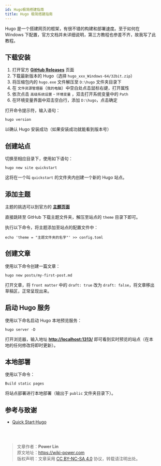 ```yaml
---
id: Hugo极简搭建指南
title: Hugo 极简搭建指南
---
```



Hugo 是一个搭建网页的框架，有很不错的构建和部署速度。至于如何在 Windows 下配置，官方文档并未详细说明，第三方教程也参差不齐，故我写了此教程。


## 下载安装

1. 打开官方 [**GitHub Releases**](https://github.com/gohugoio/hugo/releases) 页面
2. 下载最新版本的 Hugo（选择 `hugo_xxx_Windows-64/32bit.zip`）
3. 将压缩包内的 `hugo.exe` 文件解压至 `D:\hugo` 文件夹目录下
4. 在 `文件资源管理器`（`我的电脑`）中空白处点击鼠标右键，打开属性
5. 依次点击 `高级系统设置` - `环境变量` ，双击打开系统变量中的 `Path`
6. 在环境变量界面中双击空白行，添加 `D:\hugo`，点击确定

打开命令提示符，输入语句：

```
hugo version
```

以确认 Hugo 安装成功（如果安装成功就能看到版本号）

## 创建站点

切换至相应目录下，使用如下语句：

```
hugo new site quickstart
```

这将在一个叫 `quickstart` 的文件夹内创建一个新的 Hugo 站点。

## 添加主题

主题的挑选可以到官方的 [**主题页面**](https://themes.gohugo.io/) 

直接跳转至 GitHub 下载主题文件夹，解压至站点的 `theme` 目录下即可。

执行以下命令，将主题添加至站点的配置文件中：

```
echo 'theme = "主题文件夹的名字"' >> config.toml
```

## 创建文章

使用以下命令创建一篇文章：

```
hugo new posts/my-first-post.md
```

打开文章，将 `front matter` 中的 `draft: true` 改为 `draft: false`，将文章移出草稿区，正常呈现出来。

## 启动 Hugo 服务

使用以下命名启动 Hugo 本地预览服务：

```
hugo server -D
```

打开浏览器，输入地址 [**http://localhost:1313/**](http://localhost:1313/) 即可看到实时预览的站点（在本地的任何修改将即时更新）。

## 本地部署

使用以下命令：

```
Build static pages
```

将站点部署进行本地部署（输出于 `public` 文件夹目录下）。

## 参考与致谢 

* [Quick Start·Hugo](https://gohugo.io/getting-started/quick-start/)

<br />

<br />

> 文章作者：**Power Lin**  
> 原文地址：<https://wiki-power.com>  
> 版权声明：文章采用 [CC BY-NC-SA 4.0](https://creativecommons.org/licenses/by/4.0/deed.zh) 协议，转载请注明出处。
